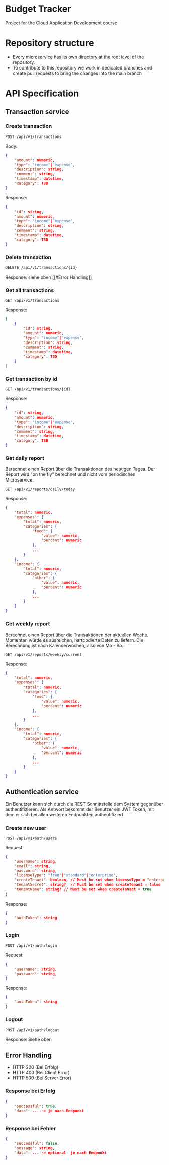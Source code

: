 # Budget Tracker
Project for the Cloud Application Development course


# Repository structure
- Every microservice has its own directory at the root level of the repository.
- To contribute to this repository we work in dedicated branches and create pull requests to bring the changes into the main branch



# API Specification

## Transaction service
### Create transaction
`POST /api/v1/transactions`

Body:
```json
{
    "amount": numeric,
    "type": "income"|"expense",
    "description": string,
    "comment": string,
    "timestamp": datetime,
    "category": TBD
}
```
Response:
```json
{
    "id": string,
    "amount": numeric,
    "type": "income"|"expense",
    "description": string,
    "comment": string,
    "timestamp": datetime,
    "category": TBD
}
```

### Delete transaction
`DELETE /api/v1/transactions/{id}`

Response: siehe oben [[#Error Handling]]

### Get all transactions
`GET /api/v1/transactions`

Response:
```json
[
	{
		"id": string,
	    "amount": numeric,
        "type": "income"|"expense",
        "description": string,
        "comment": string,
        "timestamp": datetime,
        "category": TBD
	}
]
```

### Get transaction by id
`GET /api/v1/transactions/{id}`

Response:
```json
{
    "id": string,
	"amount": numeric,
    "type": "income"|"expense",
    "description": string,
    "comment": string,
    "timestamp": datetime,
    "category": TBD
}
```


### Get daily report
Berechnet einen Report über die Transaktionen des heutigen Tages. Der Report wird "on the fly" berechnet und nicht vom periodischen Microservice.

`GET /api/v1/reports/daily/today`

Response:
```json
{
	"total": numeric,
	"expenses": {
	    "total": numeric,
	    "categories": {
	        "food": {
	            "value": numeric,
	            "percent": numeric
	        },
	        ...
	    }
	},
	"income": {
	    "total": numeric,
	    "categories": {
	        "other": {
	            "value": numeric,
	            "percent": numeric
	        },
	        ...
	    }
	}
}
```


### Get weekly report
Berechnet einen Report über die Transaktionen der aktuellen Woche. Momentan würde es ausreichen, hartcodierte Daten zu liefern. Die Berechnung ist nach Kalenderwochen, also von Mo - So.

`GET /api/v1/reports/weekly/current`

Response:
```json
{
	"total": numeric,
	"expenses": {
	    "total": numeric,
	    "categories": {
	        "food": {
	            "value": numeric,
	            "percent": numeric
	        },
	        ...
	    }
	},
	"income": {
	    "total": numeric,
	    "categories": {
	        "other": {
	            "value": numeric,
	            "percent": numeric
	        },
	        ...
	    }
	}
}
```



## Authentication service
Ein Benutzer kann sich durch die REST Schnittstelle dem System gegenüber authentifizieren. Als Antwort bekommt der Benutzer ein JWT Token, mit dem er sich bei allen weiteren Endpunkten authentifiziert.

### Create new user
`POST /api/v1/auth/users`

Request:
```json
{
    "username": string,
    "email": string,
    "password": string,
    "licenseType": "free"|"standard"|"enterprise",
	"createTenant": boolean, // Must be set when licenseType = "enterprise"
	"tenantSecret": string?, // Must be set when createTenant = false
	"tenantName": string? // Must be set when createTenant = true
}
```

Response:
```json
{
	"authToken": string
}
```

### Login
`POST /api/v1/auth/login`

Request:
```json
{
    "username": string,
    "password": string,
}
```

Response:
```json
{
	"authToken": string
}
```

### Logout
`POST /api/v1/auth/logout`

Response: Siehe oben


## Error Handling
- HTTP 200 (Bei Erfolg)
- HTTP 400 (Bei Client Error)
- HTTP 500 (Bei Server Error)


### Response bei Erfolg
```json
{
    "successful": true,
    "data": ... -> je nach Endpunkt
}
```

### Response bei Fehler
```json
{
    "successful": false,
    "message": string,
    "data": ... -> optional, je nach Endpunkt
}
```
